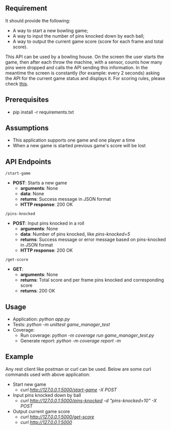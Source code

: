 ## Requirement
It should provide the following:
* A way to start a new bowling game;
* A way to input the number of pins knocked down by each ball;
* A way to output the current game score (score for each frame and total score).

This API can be used by a bowling house. On the screen the user starts the game, then after each throw the machine, with a sensor, counts how many pins were dropped and calls the API sending this information. In the meantime the screen is constantly (for example: every 2 seconds) asking the API for the current game status and displays it. For scoring rules, please check [this](https://en.wikipedia.org/wiki/Ten-pin_bowling).

## Prerequisites
* pip install -r requirements.txt

## Assumptions
* This application supports one game and one player a time
* When a new game is started previous game's score will be lost

## API Endpoints
`/start-game`
- **POST**: Starts a new game
    - **arguments**: None
    - **data**: None
    - **returns**: Success message in JSON format
    - **HTTP response**: 200 OK

`/pins-knocked`
- **POST**: Input pins knocked in a roll
  - **arguments**: None
  - **data**: Number of pins knocked, like *pins-knocked=5*
  - **returns**: Success message or error message based on pins-knocked in JSON format
  - **HTTP response**: 200 OK

`/get-score`
- **GET**:
  - **arguments**: None
  - **returns**: Total score and per frame pins knocked and corresponding score
  - **returns**: 200 OK

## Usage
* Application: *python app.py*
* Tests: *python -m unittest game_manager_test*
* Coverage:
    * Run coverage: *python -m coverage run game_manager_test.py*
    * Generate report: *python -m coverage report -m*

## Example
Any rest client like postman or curl can be used. Below are some curl commands used with above application:
* Start new game
  * *curl http://127.0.0.1:5000/start-game -X POST*
* Input pins knocked down by ball
  * *curl http://127.0.0.1:5000/pins-knocked -d "pins-knocked=10" -X POST*
* Output current game score
  * *curl http://127.0.0.1:5000/get-score*
  * *curl http://127.0.0.1:5000*
